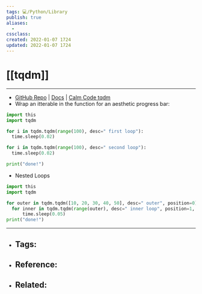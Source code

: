 ```yaml
---
tags: 💻️/Python/Library
publish: true
aliases:
  - 
cssclass: 
created: 2022-01-07 1724
updated: 2022-01-07 1724
---
```


# [[tqdm]]

---

- [GitHub Repo](https://github.com/tqdm/tqdm) | [Docs](https://tqdm.github.io/) | [Calm Code tqdm](https://calmcode.io/tqdm/making-a-progress-bar.html)
- Wrap an itterable in the function for an aesthetic progress bar:

```python
import this
import tqdm

for i in tqdm.tqdm(range(100), desc=" first loop"):
  time.sleep(0.02)

for i in tqdm.tqdm(range(100), desc=" second loop"):
  time.sleep(0.02)

print("done!")
```
	  
- Nested Loops

```python
import this
import tqdm

for outer in tqdm.tqdm([10, 20, 30, 40, 50], desc=" outer", position=0):
  for inner in tqdm.tqdm(range(outer), desc=" inner loop", position=1, leave=False):
	  time.sleep(0.05)
print("done!")
```


---

- Tags: 
	- 
- Reference:
	- 
- Related:
	- 
